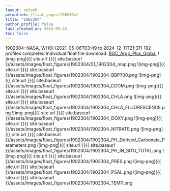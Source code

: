 ```yaml
---
layout: splash
permalink: /float_pages/1902304/
title: "1902304"
author_profile: false
last_created_on: 2025-09-26
toc: false
---
```

 
1902304: NASA, WHOI (2021-05-06T03:49 to 2024-12-11T21:37)
182 profiles completed
Individual float file download: [BGC_Argo_Plus_Global](https://ftp.soest.hawaii.edu/bgc_argo_plus/Individual_Floats/outliers_removed/1902304_Sprof_processed.nc)
![img-png]({{ site.url }}{{ site.baseurl }}/assets/images/float_figures/1902304/01_1902304_map.png
![img-png]({{ site.url }}{{ site.baseurl }}/assets/images/float_figures/1902304/1902304_BBP700.png
![img-png]({{ site.url }}{{ site.baseurl }}/assets/images/float_figures/1902304/1902304_CDOM.png
![img-png]({{ site.url }}{{ site.baseurl }}/assets/images/float_figures/1902304/1902304_CHLA.png
![img-png]({{ site.url }}{{ site.baseurl }}/assets/images/float_figures/1902304/1902304_CHLA_FLUORESCENCE.png
![img-png]({{ site.url }}{{ site.baseurl }}/assets/images/float_figures/1902304/1902304_DOXY.png
![img-png]({{ site.url }}{{ site.baseurl }}/assets/images/float_figures/1902304/1902304_NITRATE.png
![img-png]({{ site.url }}{{ site.baseurl }}/assets/images/float_figures/1902304/1902304_PH_Derived_Carbonate_Parameters.png
![img-png]({{ site.url }}{{ site.baseurl }}/assets/images/float_figures/1902304/1902304_PH_IN_SITU_TOTAL.png
![img-png]({{ site.url }}{{ site.baseurl }}/assets/images/float_figures/1902304/1902304_PRES.png
![img-png]({{ site.url }}{{ site.baseurl }}/assets/images/float_figures/1902304/1902304_PSAL.png
![img-png]({{ site.url }}{{ site.baseurl }}/assets/images/float_figures/1902304/1902304_TEMP.png
